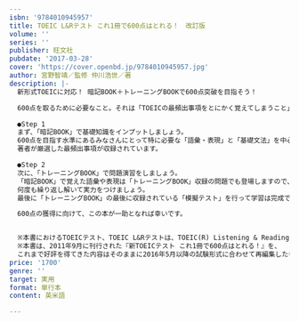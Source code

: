 ```yaml
---
isbn: '9784010945957'
title: TOEIC L&Rテスト これ1冊で600点はとれる！　改訂版
volume: ''
series: ''
publisher: 旺文社
pubdate: '2017-03-28'
cover: 'https://cover.openbd.jp/9784010945957.jpg'
author: 宮野智靖／監修 仲川浩世／著
description: |-
  新形式TOEICに対応！ 暗記BOOK＋トレーニングBOOKで600点突破を目指そう！

  600点を取るために必要なこと。それは「TOEICの最頻出事項をとにかく覚えてしまうこと」と「十分な量の問題演習」です。

  ●Step 1
  まず、「暗記BOOK」で基礎知識をインプットしましょう。
  600点を目指す水準にあるみなさんにとって特に必要な「語彙・表現」と「基礎文法」を中心に、
  著者が厳選した最頻出事項が収録されています。

  ●Step 2
  次に、「トレーニングBOOK」で問題演習をしましょう。
  「暗記BOOK」で覚えた語彙や表現は「トレーニングBOOK」収録の問題でも登場しますので、
  何度も繰り返し解いて実力をつけましょう。
  最後に「トレーニングBOOK」の最後に収録されている「模擬テスト」を行って学習は完成です。

  600点の獲得に向けて、この本が一助となれば幸いです。


  ※本書におけるTOEICテスト、TOEIC L&Rテストは、TOEIC(R) Listening & Reading Testを指します。
  ※本書は、2011年9月に刊行された『新TOEICテスト これ1冊で600点はとれる！』を、
  これまで好評を得てきた内容はそのままに2016年5月以降の試験形式に合わせて再編集したものです。
price: '1700'
genre: ''
target: 実用
format: 単行本
content: 英米語

---
```

